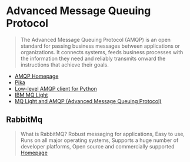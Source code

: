 Advanced Message Queuing Protocol
==

> The Advanced Message Queuing Protocol (AMQP) is an open standard for passing business messages between applications or organizations.  It connects systems, feeds business processes with the information they need and reliably transmits onward the instructions that achieve their goals.

- [AMQP Homepage](https://www.amqp.org/)
- [Pika](https://github.com/pika/pika)
- [Low-level AMQP client for Python](https://pypi.python.org/pypi/amqp/1.4.8)
- [IBM MQ Light](https://developer.ibm.com/messaging/mq-light/)
- [MQ Light and AMQP (Advanced Message Queuing Protocol)](https://developer.ibm.com/messaging/mq-light/docs/amqp/)

## RabbitMq

> What is RabbitMQ? Robust messaging for applications, Easy to use, Runs on all major operating systems, Supports a huge number of developer platforms, Open source and commercially supported [Homepage](https://www.rabbitmq.com/)

